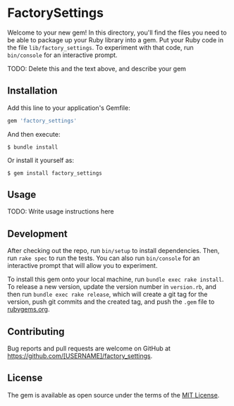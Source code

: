 # FactorySettings

Welcome to your new gem! In this directory, you'll find the files you need to be able to package up your Ruby library into a gem. Put your Ruby code in the file `lib/factory_settings`. To experiment with that code, run `bin/console` for an interactive prompt.

TODO: Delete this and the text above, and describe your gem

## Installation

Add this line to your application's Gemfile:

```ruby
gem 'factory_settings'
```

And then execute:

    $ bundle install

Or install it yourself as:

    $ gem install factory_settings

## Usage

TODO: Write usage instructions here

## Development

After checking out the repo, run `bin/setup` to install dependencies. Then, run `rake spec` to run the tests. You can also run `bin/console` for an interactive prompt that will allow you to experiment.

To install this gem onto your local machine, run `bundle exec rake install`. To release a new version, update the version number in `version.rb`, and then run `bundle exec rake release`, which will create a git tag for the version, push git commits and the created tag, and push the `.gem` file to [rubygems.org](https://rubygems.org).

## Contributing

Bug reports and pull requests are welcome on GitHub at https://github.com/[USERNAME]/factory_settings.

## License

The gem is available as open source under the terms of the [MIT License](https://opensource.org/licenses/MIT).
